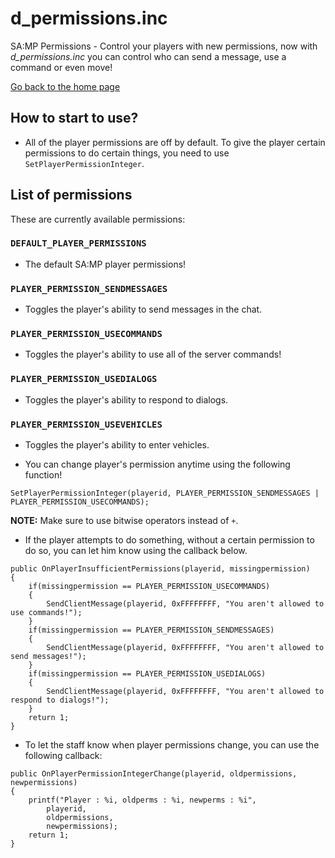 # d_permissions.inc

SA:MP Permissions - Control your players with new permissions, now with *d_permissions.inc* you can control who can send a message, use a command or even move!

[Go back to the home page](../README.md)

## How to start to use?

- All of the player permissions are off by default. To give the player certain permissions to do certain things, you need to use `SetPlayerPermissionInteger`.

## List of permissions
These are currently available permissions:

### `DEFAULT_PLAYER_PERMISSIONS`
- The default SA:MP player permissions!

### `PLAYER_PERMISSION_SENDMESSAGES`
- Toggles the player's ability to send messages in the chat.

### `PLAYER_PERMISSION_USECOMMANDS`
- Toggles the player's ability to use all of the server commands!

### `PLAYER_PERMISSION_USEDIALOGS`
- Toggles the player's ability to respond to dialogs.

### `PLAYER_PERMISSION_USEVEHICLES`
- Toggles the player's ability to enter vehicles.

- You can change player's permission anytime using the following function!

```pawn
SetPlayerPermissionInteger(playerid, PLAYER_PERMISSION_SENDMESSAGES | PLAYER_PERMISSION_USECOMMANDS);
```

**NOTE:** Make sure to use bitwise operators instead of `+`.

- If the player attempts to do something, without a certain permission to do so, you can let him know using the callback below.

```pawn
public OnPlayerInsufficientPermissions(playerid, missingpermission)
{
	if(missingpermission == PLAYER_PERMISSION_USECOMMANDS)
	{
		SendClientMessage(playerid, 0xFFFFFFFF, "You aren't allowed to use commands!");
	}
	if(missingpermission == PLAYER_PERMISSION_SENDMESSAGES)
	{
		SendClientMessage(playerid, 0xFFFFFFFF, "You aren't allowed to send messages!");
	}
	if(missingpermission == PLAYER_PERMISSION_USEDIALOGS)
	{
		SendClientMessage(playerid, 0xFFFFFFFF, "You aren't allowed to respond to dialogs!");
	}
	return 1;
}
```

- To let the staff know when player permissions change, you can use the following callback:

```pawn
public OnPlayerPermissionIntegerChange(playerid, oldpermissions, newpermissions)
{
	printf("Player : %i, oldperms : %i, newperms : %i", 
		playerid,
		oldpermissions,
		newpermissions);
	return 1;
}
```
